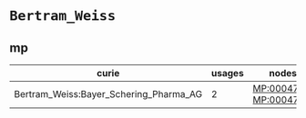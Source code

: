 # `Bertram_Weiss`

## mp

| curie                                  |   usages | nodes                                                                                            |
|----------------------------------------|----------|--------------------------------------------------------------------------------------------------|
| Bertram_Weiss:Bayer_Schering_Pharma_AG |        2 | [MP:0004759](https://bioregistry.io/MP:0004759), [MP:0004760](https://bioregistry.io/MP:0004760) |

